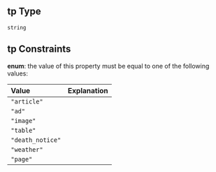 ## tp Type

`string`

## tp Constraints

**enum**: the value of this property must be equal to one of the following values:

| Value            | Explanation |
| :--------------- | ----------- |
| `"article"`      |             |
| `"ad"`           |             |
| `"image"`        |             |
| `"table"`        |             |
| `"death_notice"` |             |
| `"weather"`      |             |
| `"page"`         |             |
